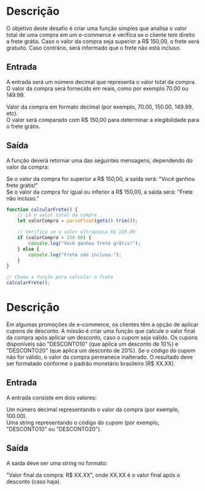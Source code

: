 # Descrição
O objetivo deste desafio é criar uma função simples que analisa o valor total de uma compra em um e-commerce e verifica se o cliente tem direito a frete grátis. Caso o valor da compra seja superior a R$ 150,00, o frete será gratuito. Caso contrário, será informado que o frete não está incluso.

## Entrada
A entrada será um número decimal que representa o valor total da compra. O valor da compra será fornecido em reais, como por exemplo 70.00 ou 149.99.

Valor da compra em formato decimal (por exemplo, 70.00, 150.00, 149.99, etc). <br>
O valor será comparado com R$ 150,00 para determinar a elegibilidade para o frete grátis.<br>

## Saída
A função deverá retornar uma das seguintes mensagens, dependendo do valor da compra:

Se o valor da compra for superior a R$ 150,00, a saída será: "Você ganhou frete grátis!"<br>
Se o valor da compra for igual ou inferior a R$ 150,00, a saída será: "Frete não incluso."<br>


```js
function calcularFrete() {
    // Lê o valor total da compra
    let valorCompra = parseFloat(gets().trim());

    // Verifica se o valor ultrapassa R$ 150.00
    if (valorCompra > 150.00) {
        console.log("Você ganhou frete grátis!");
    } else {
        console.log("Frete não incluso.");
    }
}

// Chama a função para calcular o frete
calcularFrete();
```

# Descrição
Em algumas promoções de e-commerce, os clientes têm a opção de aplicar cupons de desconto. A missão é criar uma função que calcule o valor final da compra após aplicar um desconto, caso o cupom seja válido. Os cupons disponíveis são "DESCONTO10" (que aplica um desconto de 10%) e "DESCONTO20" (que aplica um desconto de 20%). Se o código do cupom não for válido, o valor da compra permanece inalterado. O resultado deve ser formatado conforme o padrão monetário brasileiro (R$ XX.XX).

## Entrada
A entrada consiste em dois valores:

Um número decimal representando o valor da compra (por exemplo, 100.00). <br>
Uma string representando o código do cupom (por exemplo, "DESCONTO10" ou "DESCONTO20"). <br>
## Saída
A saída deve ser uma string no formato:  <br>

"Valor final da compra: R$ XX.XX", onde XX.XX é o valor final após o desconto (caso haja). <br>
